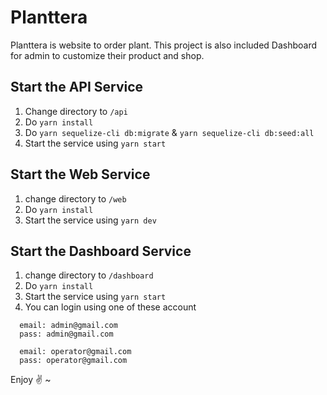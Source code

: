 # Planttera

Planttera is website to order plant. This project is also included Dashboard for admin to customize their product and shop.

## Start the API Service

1. Change directory to `/api`
2. Do `yarn install`
3. Do `yarn sequelize-cli db:migrate` & `yarn sequelize-cli db:seed:all`
4. Start the service using `yarn start`

## Start the Web Service

1. change directory to `/web`
2. Do `yarn install`
3. Start the service using `yarn dev`

## Start the Dashboard Service

1. change directory to `/dashboard`
2. Do `yarn install`
3. Start the service using `yarn start`
4. You can login using one of these account

```
  email: admin@gmail.com
  pass: admin@gmail.com

  email: operator@gmail.com
  pass: operator@gmail.com
```

Enjoy :v: ~
